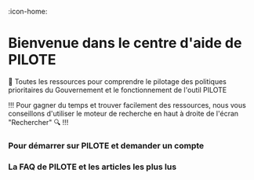 :icon-home:
# Bienvenue dans le centre d'aide de PILOTE

:compass: Toutes les ressources pour comprendre le pilotage des politiques prioritaires du Gouvernement et le fonctionnement de l'outil PILOTE

!!!
Pour gagner du temps et trouver facilement des ressources, nous vous conseillons d'utiliser le moteur de recherche en haut à droite de l'écran "Rechercher" :mag:
!!!

### Pour démarrer sur PILOTE et demander un compte 

### La FAQ de PILOTE et les articles les plus lus
